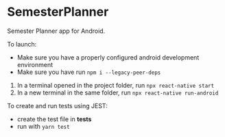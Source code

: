 # SemesterPlanner

Semester Planner app for Android.

To launch:
- Make sure you have a properly configured android development environment
- Make sure you have run `npm i --legacy-peer-deps`
1. In a terminal opened in the project folder, run `npx react-native start`
2. In a new terminal in the same folder, run `npx react-native run-android`

To create and run tests using JEST:
- create the test file in __tests__
- run with `yarn test`

